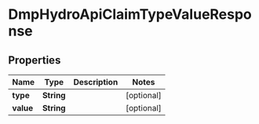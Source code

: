 # DmpHydroApiClaimTypeValueResponse

## Properties
Name | Type | Description | Notes
------------ | ------------- | ------------- | -------------
**type** | **String** |  |  [optional]
**value** | **String** |  |  [optional]
